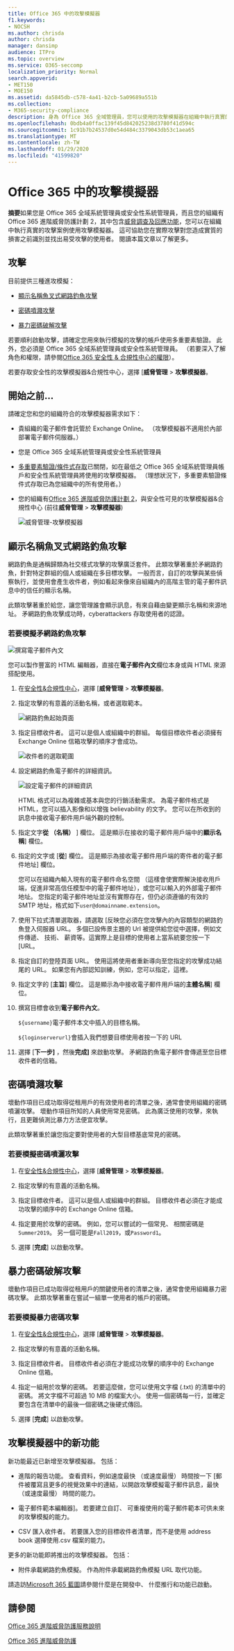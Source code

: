 ```yaml
---
title: Office 365 中的攻擊模擬器
f1.keywords:
- NOCSH
ms.author: chrisda
author: chrisda
manager: dansimp
audience: ITPro
ms.topic: overview
ms.service: O365-seccomp
localization_priority: Normal
search.appverid:
- MET150
- MOE150
ms.assetid: da5845db-c578-4a41-b2cb-5a09689a551b
ms.collection:
- M365-security-compliance
description: 身為 Office 365 全域管理員，您可以使用的攻擊模擬器在組織中執行真實的攻擊案例。 這可協助您找出並之前真實的攻擊拜訪人次貴公司，找出受到使用者。
ms.openlocfilehash: 0bdb4a0ffac139f45d842025238d3780f41d594c
ms.sourcegitcommit: 1c91b7b24537d0e54d484c3379043db53c1aea65
ms.translationtype: MT
ms.contentlocale: zh-TW
ms.lasthandoff: 01/29/2020
ms.locfileid: "41599820"
---
```

# <a name="attack-simulator-in-office-365"></a>Office 365 中的攻擊模擬器

**摘要**如果您是 Office 365 全域系統管理員或安全性系統管理員，而且您的組織有 Office 365 進階威脅防護計劃 2，其中包含[威脅調查及回應功能](office-365-ti.md)，您可以在組織中執行真實的攻擊案例使用攻擊模擬器。 這可協助您在實際攻擊對您造成實質的損害之前識別並找出易受攻擊的使用者。 閱讀本篇文章以了解更多。

## <a name="the-attacks"></a>攻擊

目前提供三種進攻模擬：

- [顯示名稱魚叉式網路釣魚攻擊](#display-name-spear-phishing-attack)

- [密碼噴濺攻擊](#password-spray-attack)

- [暴力密碼破解攻擊](#brute-force-password-attack)

若要順利啟動攻擊，請確定您用來執行模擬的攻擊的帳戶使用多重要素驗證。 此外，您必須是 Office 365 全域系統管理員或安全性系統管理員。 （若要深入了解角色和權限，請參閱[Office 365 安全性 & 合規性中心的權限](permissions-in-the-security-and-compliance-center.md)）。

若要存取安全性的攻擊模擬器&amp;合規性中心，選擇 [**威脅管理** \> **攻擊模擬器**。

## <a name="before-you-begin"></a>開始之前...

請確定您和您的組織符合的攻擊模擬器需求如下：

- 貴組織的電子郵件會託管於 Exchange Online。 （攻擊模擬器不適用於內部部署電子郵件伺服器。）

- 您是 Office 365 全域系統管理員或安全性系統管理員

- [多重要素驗證/條件式存取](https://docs.microsoft.com/office365/admin/security-and-compliance/set-up-multi-factor-authentication)已關閉，如在最低之 Office 365 全域系統管理員帳戶和安全性系統管理員將使用的攻擊模擬器。 （理想狀況下，多重要素驗證條件式存取已為您組織中的所有使用者。）

- 您的組織有[Office 365 進階威脅防護計劃 2](office-365-atp.md)，與安全性可見的攻擊模擬器&amp;合規性中心 (前往**威脅管理** \> **攻擊模擬器**)

    ![威脅管理-攻擊模擬器](../media/ThreatMgmt-AttackSimulator.png)

## <a name="display-name-spear-phishing-attack"></a>顯示名稱魚叉式網路釣魚攻擊

網路釣魚是通稱歸類為社交樣式攻擊的攻擊廣泛套件。 此類攻擊著重於矛網路釣魚，針對特定群組的個人或組織在多目標攻擊。 一般而言，自訂的攻擊與某些偵察執行，並使用會產生收件者，例如看起來像來自組織內的高階主管的電子郵件訊息中的信任的顯示名稱。

此類攻擊著重於給您，讓您管理誰會顯示訊息，有來自藉由變更顯示名稱和來源地址。 矛網路釣魚攻擊成功時，cyberattackers 存取使用者的認證。

### <a name="to-simulate-a-spear-phishing-attack"></a>若要模擬矛網路釣魚攻擊

![撰寫電子郵件內文](../media/9bd65af4-1f9d-45c1-8c06-796d7ccfd425.jpg)

您可以製作豐富的 HTML 編輯器，直接在**電子郵件內文**欄位本身或與 HTML 來源搭配使用。

1. 在[安全性&amp;合規性中心](https://protection.office.com)，選擇 [**威脅管理** \> **攻擊模擬器**。

2. 指定攻擊的有意義的活動名稱，或者選取範本。

   ![網路釣魚起始頁面](../media/5e93b3cc-5981-462f-8b45-bdf85d97f1b8.jpg)

3. 指定目標收件者。 這可以是個人或組織中的群組。 每個目標收件者必須擁有 Exchange Online 信箱攻擊的順序才會成功。

   ![收件者的選取範圍](../media/faf8c2e0-6175-4cd7-8265-0c8e727f4d0f.jpg)

4. 設定網路釣魚電子郵件的詳細資訊。

   ![設定電子郵件的詳細資訊](../media/f043608f-f8ce-4aae-be28-86e8ecc524a9.jpg)

   HTML 格式可以為複雜或基本與您的行銷活動需求。 為電子郵件格式是 HTML，您可以插入影像和以增強 believability 的文字。 您可以在所收到的訊息中接收電子郵件用戶端外觀的控制。

5. 指定文字**從 （名稱）** ] 欄位。 這是顯示在接收的電子郵件用戶端中的**顯示名稱**] 欄位。

6. 指定的文字或 [**從**] 欄位。 這是顯示為接收電子郵件用戶端的寄件者的電子郵件地址] 欄位。

   您可以在組織內輸入現有的電子郵件命名空間 （這樣會使實際解決接收用戶端，促進非常高信任模型中的電子郵件地址），或您可以輸入的外部電子郵件地址。 您指定的電子郵件地址並沒有實際存在，但仍必須遵循的有效的 SMTP 地址，格式如下`user@domainname.extension`。

7. 使用下拉式清單選取器，請選取 [反映您必須在您攻擊內的內容類型的網路釣魚登入伺服器 URL。 多個已設佈景主題的 Url 被提供給您從中選擇，例如文件傳遞、 技術、 薪資等。這實際上是目標的使用者上當系統要您按一下 [URL。

8. 指定自訂的登陸頁面 URL。 使用這將使用者重新導向至您指定的攻擊成功結尾的 URL。 如果您有內部認知訓練，例如，您可以指定，這裡。

9. 指定文字的 [**主旨**] 欄位。 這是顯示為中接收電子郵件用戶端的**主體名稱**] 欄位。

10. 撰寫目標會收到**電子郵件內文**。

    `${username}`電子郵件本文中插入的目標名稱。

    `${loginserverurl}`會插入我們想要目標使用者按一下的 URL

11. 選擇 [**下一步]** ，然後**完成]** 來啟動攻擊。 矛網路釣魚電子郵件會傳遞至您目標收件者的信箱。

## <a name="password-spray-attack"></a>密碼噴濺攻擊

壞動作項目已成功取得從租用戶的有效使用者的清單之後，通常會使用組織的密碼噴灑攻擊。 壞動作項目所知的人員使用常見密碼。 此為廣泛使用的攻擊，來執行，且更難偵測比暴力方法便宜攻擊。

此類攻擊著重於讓您指定要對使用者的大型目標基底常見的密碼。

### <a name="to-simulate-a-password-spray-attack"></a>若要模擬密碼噴灑攻擊

1. 在[安全性&amp;合規性中心](https://protection.office.com)，選擇 [**威脅管理** \> **攻擊模擬器**。

2. 指定攻擊的有意義的活動名稱。

3. 指定目標收件者。 這可以是個人或組織中的群組。 目標收件者必須在才能成功攻擊的順序中的 Exchange Online 信箱。

4. 指定要用於攻擊的密碼。 例如，您可以嘗試的一個常見、 相關密碼是`Summer2019`。 另一個可能是`Fall2019`，或`Password1`。

5. 選擇 [**完成**] 以啟動攻擊。

## <a name="brute-force-password-attack"></a>暴力密碼破解攻擊

壞動作項目已成功取得從租用戶的關鍵使用者的清單之後，通常會使用組織暴力密碼攻擊。 此類攻擊著重在嘗試一組單一使用者的帳戶的密碼。

### <a name="to-simulate-a-brute-force-password-attack"></a>若要模擬暴力密碼攻擊

1. 在[安全性&amp;合規性中心](https://protection.office.com)，選擇 [**威脅管理** \> **攻擊模擬器**。

2. 指定攻擊的有意義的活動名稱。

3. 指定目標收件者。 目標收件者必須在才能成功攻擊的順序中的 Exchange Online 信箱。

4. 指定一組用於攻擊的密碼。 若要這麼做，您可以使用文字檔 (.txt) 的清單中的密碼。 將文字檔不可超過 10 MB 的檔案大小。 使用一個密碼每一行，並確定要包含在清單中的最後一個密碼之後硬式傳回。

5. 選擇 [**完成**] 以啟動攻擊。

## <a name="new-features-in-attack-simulator"></a>攻擊模擬器中的新功能

新功能最近已新增至攻擊模擬器。 包括：

- 進階的報告功能。 查看資料，例如速度最快 （或速度最慢） 時間按一下 [郵件被覆寫且更多的視覺效果中的連結，以開啟攻擊模擬電子郵件訊息，最快 （或速度最慢） 時間的能力。

- 電子郵件範本編輯器]。 若要建立自訂、 可重複使用的電子郵件範本可供未來的攻擊模擬的能力。

- CSV 匯入收件者。 若要匯入您的目標收件者清單，而不是使用 address book 選擇使用.csv 檔案的能力。

更多的新功能即將推出的攻擊模擬器。 包括：

- 附件承載網路釣魚模擬。 作為附件承載網路釣魚模擬 URL 取代功能。

請造訪[Microsoft 365 藍圖](https://www.microsoft.com/microsoft-365/roadmap)請參閱什麼是在開發中、 什麼推行和功能已啟動。

## <a name="see-also"></a>請參閱

[Office 365 進階威脅防護服務說明](https://docs.microsoft.com/office365/servicedescriptions/office-365-advanced-threat-protection-service-description)

[Office 365 進階威脅防護](office-365-atp.md)
